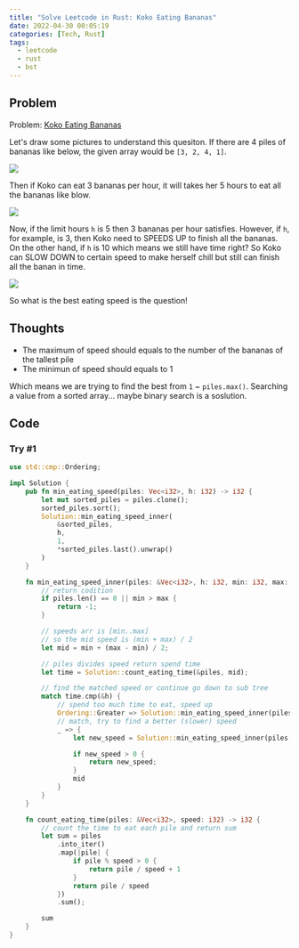 ```yaml
---
title: "Solve Leetcode in Rust: Koko Eating Bananas"
date: 2022-04-30 00:05:19
categories: [Tech, Rust]
tags:
  - leetcode
  - rust
  - bst
---
```


## Problem
Problem: [Koko Eating Bananas](https://leetcode.com/problems/koko-eating-bananas/)

Let's draw some pictures to understand this quesiton. If there are 4 piles of bananas like below, the given array would be `[3, 2, 4, 1]`.

![](https://i.imgur.com/qLpwHkN.png)

Then if Koko can eat 3 bananas per hour, it will takes her 5 hours to eat all the bananas like blow.

![](https://i.imgur.com/WTtMmez.png)

Now, if the limit hours `h` is 5 then 3 bananas per hour satisfies. However, if `h`, for example, is 3, then Koko need to SPEEDS UP to finish all the bananas. On the other hand, if `h` is 10 which means we still have time right? So Koko can SLOW DOWN to certain speed to make herself chill but still can finish all the banan in time.

![](https://i.imgur.com/2QpNhfI.png)

So what is the best eating speed is the question!

## Thoughts

- The maximum of speed should equals to the number of the bananas of the tallest pile
- The minimun of speed should equals to 1

Which means we are trying to find the best from `1` ~ `piles.max()`. Searching a value from a sorted array... maybe binary search is a soslution.

## Code

### Try #1
```rust
use std::cmp::Ordering;

impl Solution {
    pub fn min_eating_speed(piles: Vec<i32>, h: i32) -> i32 {
        let mut sorted_piles = piles.clone();
        sorted_piles.sort();
        Solution::min_eating_speed_inner(
            &sorted_piles,
            h,
            1,
            *sorted_piles.last().unwrap()
        )
    }

    fn min_eating_speed_inner(piles: &Vec<i32>, h: i32, min: i32, max: i32) -> i32 {
        // return codition
        if piles.len() == 0 || min > max {
            return -1;
        }

        // speeds arr is [min..max]
        // so the mid speed is (min + max) / 2
        let mid = min + (max - min) / 2;

        // piles divides speed return spend time
        let time = Solution::count_eating_time(&piles, mid);

        // find the matched speed or continue go down to sub tree
        match time.cmp(&h) {
            // spend too much time to eat, speed up
            Ordering::Greater => Solution::min_eating_speed_inner(piles, h, mid + 1, max),
            // match, try to find a better (slower) speed
            _ => {
                let new_speed = Solution::min_eating_speed_inner(piles, h, min, mid - 1);

                if new_speed > 0 {
                    return new_speed;
                }
                mid
            }
        }
    }

    fn count_eating_time(piles: &Vec<i32>, speed: i32) -> i32 {
        // count the time to eat each pile and return sum
        let sum = piles
            .into_iter()
            .map(|pile| {
                if pile % speed > 0 {
                    return pile / speed + 1
                }
                return pile / speed
            })
            .sum();

        sum
    }
}
```
